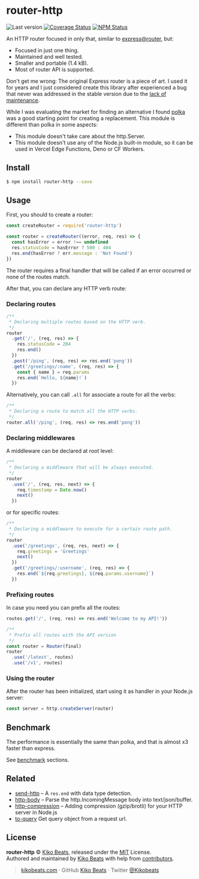 # router-http

![Last version](https://img.shields.io/github/tag/Kikobeats/router-http.svg?style=flat-square)
[![Coverage Status](https://img.shields.io/coveralls/Kikobeats/router-http.svg?style=flat-square)](https://coveralls.io/github/Kikobeats/router-http)
[![NPM Status](https://img.shields.io/npm/dm/router-http.svg?style=flat-square)](https://www.npmjs.org/package/router-http)

An HTTP router focused in only that, similar to [express@router](https://github.com/pillarjs/router), but:

- Focused in just one thing.
- Maintained and well tested.
- Smaller and portable (1.4 kB).
- Most of router API is supported.

Don't get me wrong: The original Express router is a piece of art. I used it for years and I just considered create this library after experienced a bug that never was addressed in the stable version due to the [lack of maintenance](https://github.com/pillarjs/router/pull/60).

While I was evaluating the market for finding an alternative I found [polka](https://github.com/lukeed/polka/tree/master/packages/polka) was a good starting point for creating a replacement. This module is different than polka in some aspects:

- This module doesn't take care about the http.Server.
- This module doesn't use any of the Node.js built-in module, so it can be used in Vercel Edge Functions, Deno or CF Workers.

## Install

```bash
$ npm install router-http --save
```

## Usage

First, you should to create a router:

```js
const createRouter = require('router-http')

const router = createRouter((error, req, res) => {
  const hasError = error !== undefined
  res.statusCode = hasError ? 500 : 404
  res.end(hasError ? err.message : 'Not Found')
})
```

The router requires a final handler that will be called if an error occurred or none of the routes match.

After that, you can declare any HTTP verb route:

### Declaring routes

```js
/**
 * Declaring multiple routes based on the HTTP verb.
 */
router
  .get('/', (req, res) => {
    res.statusCode = 204
    res.end()
  })
  .post('/ping', (req, res) => res.end('pong'))
  .get('/greetings/:name', (req, res) => {
    const { name } = req.params
    res.end(`Hello, ${name}!`)
  })
```

Alternatively, you can call `.all` for associate a route for all the verbs:

```js
/**
 * Declaring a route to match all the HTTP verbs.
 */
router.all('/ping', (req, res) => res.end('pong'))
```

### Declaring middlewares

A middleware can be declared at root level:

```js
/**
 * Declaring a middleware that will be always executed.
 */
router
  .use('/', (req, res, next) => {
    req.timestamp = Date.now()
    next()
  })
```

or for specific routes:

```js
/**
 * Declaring a middleware to execute for a certain route path.
 */
router
  .use('/greetings', (req, res, next) => {
    req.greetings = 'Greetings'
    next()
  })
  .get('/greetings/:username', (req, res) => {
    res.end(`${req.greetings}, ${req.params.username}`)
  })
```

### Prefixing routes

In case you need you can prefix all the routes:

```js
routes.get('/', (req, res) => res.end('Welcome to my API!'))

/**
 * Prefix all routes with the API version
 */
const router = Router(final)
router
  .use('/latest', routes)
  .use('/v1', routes)
```

### Using the router

After the router has been initialized, start using it as handler in your Node.js server:

```js
const server = http.createServer(router)
```

## Benchmark

The performance is essentially the same than polka, and that is almost x3 faster than express.

See [benchmark](/benchmark) sections.

## Related

- [send-http](https://github.com/Kikobeats/send-http) – A `res.end` with data type detection.
- [http-body](https://github.com/Kikobeats/http-body) – Parse the http.IncomingMessage body into text/json/buffer.
- [http-compression](https://github.com/Kikobeats/http-compression) – Adding compression (gzip/brotli) for your HTTP server in Node.js
- [to-query](https://github.com/Kikobeats/to-query) Get query object from a request url.

## License

**router-http** © [Kiko Beats](https://kikobeats.com), released under the [MIT](https://github.com/Kikobeats/router-http/blob/master/LICENSE.md) License.<br>
Authored and maintained by [Kiko Beats](https://kikobeats.com) with help from [contributors](https://github.com/Kikobeats/router-http/contributors).

> [kikobeats.com](https://kikobeats.com) · GitHub [Kiko Beats](https://github.com/Kikobeats) · Twitter [@Kikobeats](https://twitter.com/Kikobeats)
